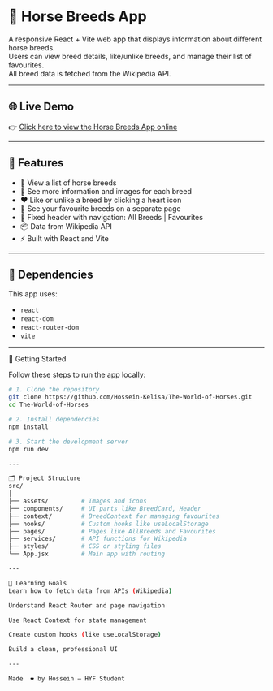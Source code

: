 # 🐴 Horse Breeds App

A responsive React + Vite web app that displays information about different horse breeds.  
Users can view breed details, like/unlike breeds, and manage their list of favourites.  
All breed data is fetched from the Wikipedia API.

---

## 🌐 Live Demo

👉 [Click here to view the Horse Breeds App online](https://Hossein-kelisa.github.io/The-World-of-Horses/)


---

## 📌 Features

- 🐎 View a list of horse breeds
- 📄 See more information and images for each breed
- ❤️ Like or unlike a breed by clicking a heart icon
- 🌟 See your favourite breeds on a separate page
- 📌 Fixed header with navigation: All Breeds | Favourites
- 📦 Data from Wikipedia API
- ⚡ Built with React and Vite

---

## 🧰 Dependencies

This app uses:

- `react`
- `react-dom`
- `react-router-dom`
- `vite`

---

🚀 Getting Started

Follow these steps to run the app locally:

```bash
# 1. Clone the repository
git clone https://github.com/Hossein-Kelisa/The-World-of-Horses.git
cd The-World-of-Horses

# 2. Install dependencies
npm install

# 3. Start the development server
npm run dev

---

🗂️ Project Structure
src/
│
├── assets/         # Images and icons
├── components/     # UI parts like BreedCard, Header
├── context/        # BreedContext for managing favourites
├── hooks/          # Custom hooks like useLocalStorage
├── pages/          # Pages like AllBreeds and Favourites
├── services/       # API functions for Wikipedia
├── styles/         # CSS or styling files
└── App.jsx         # Main app with routing

---

🧠 Learning Goals
Learn how to fetch data from APIs (Wikipedia)

Understand React Router and page navigation

Use React Context for state management

Create custom hooks (like useLocalStorage)

Build a clean, professional UI

---

Made  ❤️ by Hossein – HYF Student